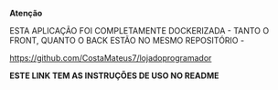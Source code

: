**Atenção**


ESTA APLICAÇÃO FOI COMPLETAMENTE DOCKERIZADA - TANTO O FRONT, QUANTO O BACK ESTÃO NO MESMO REPOSITÓRIO -


https://github.com/CostaMateus7/lojadoprogramador 

**ESTE LINK TEM AS INSTRUÇÕES DE USO NO README**
